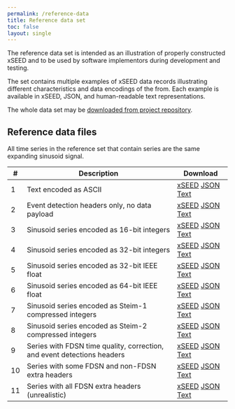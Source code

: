 ```yaml
---
permalink: /reference-data
title: Reference data set
toc: false
layout: single
---
```


The reference data set is intended as an illustration of properly
constructed xSEED and to be used by software implementors during
development and testing.

The set contains multiple examples of xSEED data records illustrating
different characteristics and data encodings of the from.  Each
example is available in xSEED, JSON, and human-readable text
representations.

The whole data set may be [downloaded from project repository](https://github.com/iris-edu/xseed-specification/tree/master/reference-data).

## Reference data files

All time series in the reference set that contain series are
the same expanding sinusoid signal.

| #  | Description                                                     | Download                     |
| -- | --------------------------------------------------------------- | ---------------------------- |
| 1  | Text encoded as ASCII                                           | [xSEED](../reference-data/reference-ascii.xseed) [JSON](../reference-data/reference-ascii.json) [Text](../reference-data/reference-ascii.txt) |
| 2  | Event detection headers only, no data payload                   | [xSEED](../reference-data/reference-detectiononly.xseed) [JSON](../reference-data/reference-detectiononly.json) [Text](../reference-data/reference-detectiononly.txt) |
| 3  | Sinusoid series encoded as 16-bit integers                      | [xSEED](../reference-data/reference-sinusoid-int16.xseed) [JSON](../reference-data/reference-sinusoid-int16.json) [Text](../reference-data/reference-sinusoid-int16.txt) |
| 4  | Sinusoid series encoded as 32-bit integers                      | [xSEED](../reference-data/reference-sinusoid-int32.xseed) [JSON](../reference-data/reference-sinusoid-int32.json) [Text](../reference-data/reference-sinusoid-int32.txt) |
| 5  | Sinusoid series encoded as 32-bit IEEE float                    | [xSEED](../reference-data/reference-sinusoid-float32.xseed) [JSON](../reference-data/reference-sinusoid-float32.json) [Text](../reference-data/reference-sinusoid-float32.txt) |
| 6  | Sinusoid series encoded as 64-bit IEEE float                    | [xSEED](../reference-data/reference-sinusoid-float64.xseed) [JSON](../reference-data/reference-sinusoid-float64.json) [Text](../reference-data/reference-sinusoid-float64.txt) |
| 7  | Sinusoid series encoded as Steim-1 compressed integers          | [xSEED](../reference-data/reference-sinusoid-steim1.xseed) [JSON](../reference-data/reference-sinusoid-steim1.json) [Text](../reference-data/reference-sinusoid-steim1.txt) |
| 8  | Sinusoid series encoded as Steim-2 compressed integers          | [xSEED](../reference-data/reference-sinusoid-steim2.xseed) [JSON](../reference-data/reference-sinusoid-steim2.json) [Text](../reference-data/reference-sinusoid-steim2.txt) |
| 9  | Series with FDSN time quality, correction, and event detections headers | [xSEED](../reference-data/reference-sinusoid-TQ-TC-ED.xseed) [JSON](../reference-data/reference-sinusoid-TQ-TC-ED.json) [Text](../reference-data/reference-sinusoid-TQ-TC-ED.txt) |
| 10 | Series with some FDSN and non-FDSN extra headers                | [xSEED](../reference-data/reference-sinusoid-FDSN-Other.xseed) [JSON](../reference-data/reference-sinusoid-FDSN-Other.json) [Text](../reference-data/reference-sinusoid-FDSN-Other.txt) |
| 11 | Series with all FDSN extra headers (unrealistic)                | [xSEED](../reference-data/reference-sinusoid-FDSN-All.xseed) [JSON](../reference-data/reference-sinusoid-FDSN-All.json) [Text](../reference-data/reference-sinusoid-FDSN-All.txt) |
